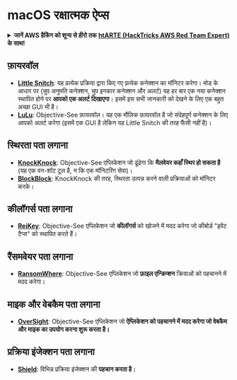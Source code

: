 # macOS रक्षात्मक ऐप्स

<details>

<summary><strong>जानें AWS हैकिंग को शून्य से हीरो तक</strong> <a href="https://training.hacktricks.xyz/courses/arte"><strong>htARTE (HackTricks AWS Red Team Expert)</strong></a><strong> के साथ!</strong></summary>

HackTricks का समर्थन करने के अन्य तरीके:

* यदि आप अपनी **कंपनी का विज्ञापन HackTricks में देखना चाहते हैं** या **HackTricks को PDF में डाउनलोड करना चाहते हैं** तो [**सदस्यता योजनाएं देखें**](https://github.com/sponsors/carlospolop)!
* [**आधिकारिक PEASS और HackTricks स्वैग**](https://peass.creator-spring.com) प्राप्त करें
* हमारा संग्रह [**The PEASS Family**](https://opensea.io/collection/the-peass-family) खोजें, हमारा विशेष [**NFTs**](https://opensea.io/collection/the-peass-family) संग्रह
* **शामिल हों** 💬 [**डिस्कॉर्ड समूह**](https://discord.gg/hRep4RUj7f) या [**टेलीग्राम समूह**](https://t.me/peass) या हमें **ट्विटर** 🐦 [**@carlospolopm**](https://twitter.com/hacktricks_live)** पर फॉलो** करें।
* **हैकिंग ट्रिक्स साझा करें** द्वारा PRs सबमिट करके [**HackTricks**](https://github.com/carlospolop/hacktricks) और [**HackTricks Cloud**](https://github.com/carlospolop/hacktricks-cloud) github repos.

</details>

## फ़ायरवॉल

* [**Little Snitch**](https://www.obdev.at/products/littlesnitch/index.html): यह प्रत्येक प्रक्रिया द्वारा किए गए प्रत्येक कनेक्शन का मॉनिटर करेगा। मोड के आधार पर (चुप अनुमति कनेक्शन, चुप इनकार कनेक्शन और अलर्ट) यह हर बार एक नया कनेक्शन स्थापित होने पर **आपको एक अलर्ट दिखाएगा**। इसमें इस सभी जानकारी को देखने के लिए एक बहुत अच्छा GUI भी है।
* [**LuLu**](https://objective-see.org/products/lulu.html): Objective-See फ़ायरवॉल। यह एक मौलिक फ़ायरवॉल है जो संदेहपूर्ण कनेक्शन के लिए आपको अलर्ट करेगा (इसमें एक GUI है लेकिन यह Little Snitch की तरह फैंसी नहीं है)।

## स्थिरता पता लगाना

* [**KnockKnock**](https://objective-see.org/products/knockknock.html): Objective-See एप्लिकेशन जो ढूंढेगा कि **मैलवेयर कहाँ स्थिर हो सकता है** (यह एक वन-शॉट टूल है, न कि एक मॉनिटरिंग सेवा)।
* [**BlockBlock**](https://objective-see.org/products/blockblock.html): KnockKnock की तरह, स्थिरता उत्पन्न करने वाली प्रक्रियाओं को मॉनिटर करके।

## कीलॉगर्स पता लगाना

* [**ReiKey**](https://objective-see.org/products/reikey.html): Objective-See एप्लिकेशन जो **कीलॉगर्स** को खोजने में मदद करेगा जो कीबोर्ड "इवेंट टैप्स" को स्थापित करते हैं।

## रैंसमवेयर पता लगाना

* [**RansomWhere**](https://objective-see.org/products/ransomwhere.html): Objective-See एप्लिकेशन जो **फ़ाइल एन्क्रिप्शन** क्रियाओं को पहचानने में मदद करेगा।

## माइक और वेबकैम पता लगाना

* [**OverSight**](https://objective-see.org/products/oversight.html): Objective-See एप्लिकेशन जो **ऐप्लिकेशन को पहचानने में मदद करेगा जो वेबकैम और माइक का उपयोग करना शुरू करता है।**

## प्रक्रिया इंजेक्शन पता लगाना

* [**Shield**](https://theevilbit.github.io/shield/): विभिन्न प्रक्रिया इंजेक्शन की **पहचान करता है**।
